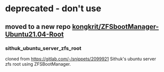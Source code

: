 # deprecated - don't use
## moved to a new repo [kongkrit/ZFSbootManager-Ubuntu21.04-Root](https://github.com/kongkrit/ZFSbootManager-Ubuntu21.04-Root)
### sithuk_ubuntu_server_zfs_root
cloned from https://gitlab.com/-/snippets/2099921 Sithuk's ubuntu server zfs root using ZFSBootManager.
